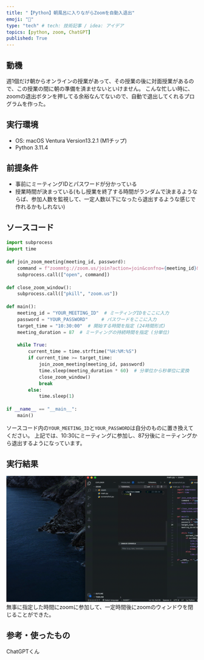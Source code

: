 ```yaml
---
title: "【Python】朝風呂に入りながらZoomを自動入退出"
emoji: "🐷"
type: "tech" # tech: 技術記事 / idea: アイデア
topics: [python, zoom, ChatGPT]
published: True
---
```


## 動機

週1個だけ朝からオンラインの授業があって、その授業の後に対面授業があるので、この授業の間に朝の準備を済ませないといけません。
こんな忙しい時に、zoomの退出ボタンを押してる余裕なんてないので、自動で退出してくれるプログラムを作った。


## 実行環境
- OS: macOS Ventura Version13.2.1 (M1チップ)
- Python 3.11.4

## 前提条件
- 事前にミーティングIDとパスワードが分かっている
- 授業時間が決まっている(もし授業を終了する時間がランダムで決まるようならば、参加人数を監視して、一定人数以下になったら退出するような感じで作れるかもしれない)

## ソースコード

```python
import subprocess
import time

def join_zoom_meeting(meeting_id, password):
    command = f"zoommtg://zoom.us/join?action=join&confno={meeting_id}&pwd={password}"
    subprocess.call(["open", command])

def close_zoom_window():
    subprocess.call(["pkill", "zoom.us"])

def main():
    meeting_id = "YOUR_MEETING_ID"  # ミーティングIDをここに入力
    password = "YOUR_PASSWORD"     # パスワードをここに入力
    target_time = "10:30:00"  # 開始する時間を指定 (24時間形式)
    meeting_duration = 87  # ミーティングの持続時間を指定 (分単位)

    while True:
        current_time = time.strftime("%H:%M:%S")
        if current_time >= target_time:
            join_zoom_meeting(meeting_id, password)
            time.sleep(meeting_duration * 60)  # 分単位から秒単位に変換
            close_zoom_window()
            break
        else:
            time.sleep(1)

if __name__ == "__main__":
    main()
```
ソースコード内の`YOUR_MEETING_ID`と`YOUR_PASSWORD`は自分のものに置き換えてください。
上記では、10:30にミーティングに参加し、87分後にミーティングから退出するようになっています。

## 実行結果
![](/images/53ffd07749d0ec/ezgif.gif)
無事に指定した時間にzoomに参加して、一定時間後にzoomのウィンドウを閉じることができた。


## 参考・使ったもの
ChatGPTくん